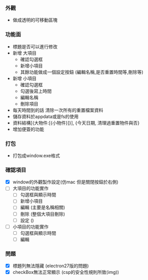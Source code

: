 ### 外觀
- 做成透明的可移動區塊

### 功能面
- 標題是否可以進行修改
- 新增 大項目
    - 確認勾選框
    - 新增小項目
    - 其餘功能做成一個設定按鈕 (編輯名稱,是否重置時間等,刪除等)
- 新增 小項目
    - 確認勾選框
    - 勾選後寫上時間
    - 編輯名稱
    - 刪除項目
- 每天時間到的話 清除一次所有的重置檔案資料
- 儲存資料於appdata或是fs的使用
- 資料結構[{大物件:[{小物件}]}], {今天日期, 清理過重置物件與否}
- 增加便簽的功能

### 打包
- 打包成window.exe格式

### 確認項目
- [x] window的外觀製作設定(仿mac 但是關閉按鈕於右側)
- [ ] 大項目的功能實作
  - [ ] 勾選框與顯示時間
  - [ ] 新增小項目
  - [ ] 編輯 (主要是名稱相關)
  - [ ] 刪除 (整個大項目刪除)
  - [ ] 設定 ()
- [ ] 小項目的功能實作
  - [ ] 勾選框與顯示時間
  - [ ] 編輯

### 問題
- [x] 標題列無法隱藏 (electron27版的問題)
- [x] checkBox無法正常顯示 (csp的安全性規則所致(img))
